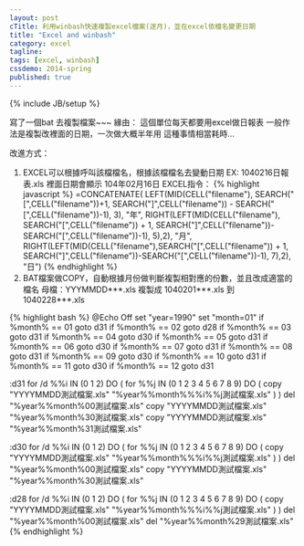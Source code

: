 ```yaml
---
layout: post
cTitle: 利用winbash快速複製excel檔案(逐月)，並在excel依檔名變更日期
title: "Excel and winbash"
category: excel
tagline:
tags: [excel, winbash]
cssdemo: 2014-spring
published: true
---
```

{% include JB/setup %}

寫了一個bat 去複製檔案~~~
緣由：
這個單位每天都要用excel做日報表
一般作法是複製改裡面的日期，一次做大概半年用
這種事情相當耗時...

<!-- more -->

改進方式：
1. EXCEL可以根據呼叫該檔檔名，根據該檔檔名去變動日期
EX: 1040216日報表.xls 裡面日期會顯示 104年02月16日
EXCEL指令：
{% highlight javascript %}
=CONCATENATE( LEFT(MID(CELL("filename"), SEARCH("[",CELL("filename"))+1,
   SEARCH("]",CELL("filename")) - SEARCH("[",CELL("filename"))-1), 3), "年",
  RIGHT(LEFT(MID(CELL("filename"), SEARCH("[",CELL("filename")) + 1,
  SEARCH("]",CELL("filename"))-SEARCH("[",CELL("filename"))-1), 5),2), "月",
  RIGHT(LEFT(MID(CELL("filename"),SEARCH("[",CELL("filename")) + 1,
    SEARCH("]",CELL("filename"))-SEARCH("[",CELL("filename"))-1), 7),2), "日")
{% endhighlight %}
2. BAT檔案做COPY，自動根據月份做判斷複製相對應的份數，並且改成適當的檔名
母檔：YYYMMDD***.xls
複製成 1040201***.xls 到 1040228***.xls

{% highlight bash %}
@Echo Off
set "year=1990"
set "month=01"
if %month% == 01 goto d31
if %month% == 02 goto d28
if %month% == 03 goto d31
if %month% == 04 goto d30
if %month% == 05 goto d31
if %month% == 06 goto d30
if %month% == 07 goto d31
if %month% == 08 goto d31
if %month% == 09 goto d30
if %month% == 10 goto d31
if %month% == 11 goto d30
if %month% == 12 goto d31

:d31
for /d %%i IN (0 1 2) DO (
        for %%j IN (0 1 2 3 4 5 6 7 8 9) DO (
        copy "YYYYMMDD測試檔案.xls" "%year%%month%%%i%%j測試檔案.xls"
        )
)
del "%year%%month%00測試檔案.xls"
copy "YYYYMMDD測試檔案.xls" "%year%%month%30測試檔案.xls"
copy "YYYYMMDD測試檔案.xls" "%year%%month%31測試檔案.xls"

:d30
for /d %%i IN (0 1 2) DO (
        for %%j IN (0 1 2 3 4 5 6 7 8 9) DO (
        copy "YYYYMMDD測試檔案.xls" "%year%%month%%%i%%j測試檔案.xls"
        )
)
del "%year%%month%00測試檔案.xls"
copy "YYYYMMDD測試檔案.xls" "%year%%month%30測試檔案.xls"

:d28
for /d %%i IN (0 1 2) DO (
        for %%j IN (0 1 2 3 4 5 6 7 8 9) DO (
        copy "YYYYMMDD測試檔案.xls" "%year%%month%%%i%%j測試檔案.xls"
        )
)
del "%year%%month%00測試檔案.xls"
del "%year%%month%29測試檔案.xls"
{% endhighlight %}
